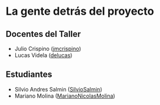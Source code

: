 # La gente detrás del proyecto

## Docentes del Taller

* Julio Crispino ([jmcrispino](https://github.com/jmcrispino))
* Lucas Videla ([delucas](https://github.com/delucas))

## Estudiantes

* Silvio Andres Salmin ([SilvioSalmin](https://github.com/SilvioSalmin))
* Mariano Molina ([MarianoNicolasMolina](https://github.com/MarianoNicolasMolina))
